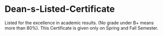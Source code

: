 # Dean-s-Listed-Certificate
Listed for the excellence in academic results. (No grade under B+ means more than 80%). This Certificate is given only on Spring and Fall Semester. 
